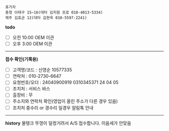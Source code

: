 ```
휴가자
충청 이태구 15~16(대타 김지원 프로 010-4013-5334)
제주 김효균 12(대타 김현욱 010-5597-2241)
```

**todo**
- [ ] 오전 10:00 OEM 이관 
- [ ] 오후 3:00 OEM 이관 
---
**접수 확인(기록용)**
- [ ] 고객명/코드 : 신영순 10577335
- [ ] 연락처 : 010-2730-6647
- [ ] 요청번호/오더 : 24040900919 0310345371 24 04 05
- [ ] 조치처 : 서비스 바스
- [ ] 출장비 : 무
- [ ] 주소지와 연락처 확인(영업이 올린 주소가 다른 경우 있음)
- [ ] 조치처 중수리 or 경수리 일경우 알림톡 안내
---
**history**
물탱크 뚜껑이 덜컹거려서 A/S 접수합니다.
이음세가 안맞음
